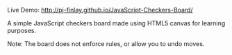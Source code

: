 Live Demo: http://pj-finlay.github.io/JavaScript-Checkers-Board/

A simple JavaScript checkers board made using HTML5 canvas for learning purposes.

Note: The board does not enforce rules, or allow you to undo moves.